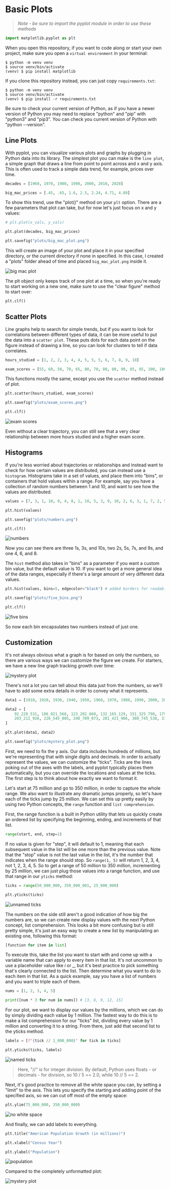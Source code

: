 # Basic Plots

> *Note - be sure to import the pyplot module in order to use these methods*

```py
import matplotlib.pyplot as plt
```

When you open this repository, if you want to code along or start your own project, make sure you open a `virtual environment` in your terminal:

```shell
$ python -m venv venv
$ source venv/bin/activate
(venv) $ pip install matplotlib
```

If you clone this repository instead, you can just copy `requirements.txt`:

```shell
$ python -m venv venv
$ source venv/bin/activate
(venv) $ pip install -r requirements.txt
```

Be sure to check your current version of Python, as if you have a newer version of Python you may need to replace "python" and "pip" with "python3" and "pip3". You can check you current version of Python with "python --version".

## Line Plots

With pyplot, you can visualize various plots and graphs by plugging in Python data into its library. The simplest plot you can make is the `line plot`, a simple graph that draws a line from point to point across and x and y axis. This is often used to track a simple data trend, for example, prices over time.

```py
decades = [1960, 1970, 1980, 1990, 2000, 2010, 2020]

big_mac_prices = [.45, .65, 1.6, 2.5, 2.24, 4.71, 4.89]
```

To show this trend, use the "plot()" method on your `plt` option. There are a few parameters that plot can take, but for now let's just focus on x and y values:

```py
# plt.plot(x_vals, y_vals)

plt.plot(decades, big_mac_prices)

plt.savefig("plots/big_mac_plot.png")
```

This will create an image of your plot and place it in your specified directory, or the current directory if none in specified. In this case, I created a "plots" folder ahead of time and placed `big_mac_plot.png` inside it.

![big mac plot](plots/big_mac_plot.png)

The plt object only keeps track of one plot at a time, so when you're ready to start working on a new one, make sure to use the "clear figure" method to start over:

```py
plt.clf()
```

## Scatter Plots

Line graphs help to search for simple trends, but if you want to look for correlations between different types of data, it can be more useful to put the data into a `scatter plot`. These puts dots for each data point on the figure instead of drawing a line, so you can look for clusters to tell if data correlates.

```py
hours_studied = [1, 2, 2, 3, 4, 4, 5, 5, 5, 6, 7, 8, 9, 10]

exam_scores = [55, 60, 50, 70, 65, 80, 70, 80, 80, 90, 85, 85, 100, 100]
```

This functions mostly the same, except you use the  `scatter` method instead of plot.

```py
plt.scatter(hours_studied, exam_scores)

plt.savefig("plots/exam_scores.png")

plt.clf()
```

![exam scores](basic_plots/plots/exam_scores.png)

Even without a clear trajectory, you can still see that a very clear relationship between more hours studied and a higher exam score.

## Histograms

If you're less worried about trajectories or relationships and instead want to check for how certain values are distributed, you can instead use a `histogram`. Histograms take in a set of values, and place them into "bins", or containers that hold values within a range. For example, say you have a collection of random numbers between 1 and 10, and want to see how the values are distributed. 

```py
values = [7, 3, 1, 10, 9, 4, 8, 1, 10, 5, 3, 9, 10, 2, 6, 3, 1, 7, 2, 5]

plt.hist(values)

plt.savefig("plots/numbers.png")

plt.clf()
```

![numbers](basic_plots/plots/numbers.png)

Now you can see there are three 1s, 3s, and 10s, two 2s, 5s, 7s, and 9s, and one 4, 6, and 8.

The `hist` method also takes in "bins" as a parameter if you want a custom bin value, but the default value is 10. If you want to get a more general idea of the data ranges, especially if there's a large amount of very different data values.

```py
plt.hist(values, bins=5, edgecolor="black") # added borders for readability

plt.savefig("plots/five_bins.png")

plt.clf()
```

![five bins](basic_plots/plots/five_bins.png)

So now each bin encapsulates two numbers instead of just one.

## Customization

It's not always obvious what a graph is for based on only the numbers, so there are various ways we can customize the figure we create. For starters, we have a new line graph tracking growth over time:

![mystery plot](plots/mystery_plot.png)

There's not a lot you can tell about this data just from the numbers, so we'll have to add some extra details in order to convey what it represents.

```py
data1 = [1910, 1920, 1930, 1940, 1950, 1960, 1970, 1980, 1990, 2000, 2010, 2020]

data2 = [
    92_228_531, 106_021_568, 123_202_660, 132_165_129, 151_325_798, 179_323_175,
    203_211_926, 226_545_805, 248_709_873, 281_421_906, 308_745_538, 331_449_281
]

plt.plot(data1, data2)

plt.savefig("plots/mystery_plot.png")
```

First, we need to fix the y axis. Our data includes hundreds of millions, but we're representing that with single digits and decimals. In order to actually represent the values, we can customize the "ticks". Ticks are the lines poking out of the axes with the labels, and pyplot typically places them automatically, but you can override the locations and values at the ticks. The first step is to think about how exactly we want to format it.

Let's start at 75 million and go to 350 million, in order to capture the whole range. We also want to illustrate any dramatic jumps properly, so let's have each of the ticks jump by 25 million. We can set this up pretty easily by using two Python concepts, the `range` function and `list comprehension`.

First, the range function is a built in Python utility that lets us quickly create an ordered list by specifying the beginning, ending, and increments of that list.

```py
range(start, end, step=1)
```

If no value is given for "step", it will default to 1, meaning that each subsequent value in the list will be one more than the previous value. Note that the "stop" value is not the last value in the list, it's the number that indicates when the range should stop. So `range(1, 5)` will return 1, 2, 3, 4, not 1, 2, 3, 4, 5. So to get a range of 50 million to 350 million, incrementing by 25 million, we can just plug those values into a range function, and use that range in our `yticks` method:

```py
ticks = range(50_000_000, 350_000_001, 25_000_000)

plt.yticks(ticks)
```

![unnamed ticks](plots/unnamed_ticks.png)

The numbers on the side still aren't a good indication of how big the numbers are, so we can create new display values with the next Python concept, list comprehension. This looks a bit more confusing but is still pretty simple, it's just an easy way to create a new list by manipulating an existing one, following this format:

```py
[function for item in list]
```

To execute this, take the list you want to start with and come up with a variable name that can apply to every item in that list. It's not uncommon to use a placeholder value like *i* or *_*, but it's best practice to pick something that's clearly connected to the list. Then determine what you want to do to each item in that list. As a quick example, say you have a list of numbers and you want to triple each of them.

```py
nums = [1, 2, 3, 4, 5]

print([num * 3 for num in nums]) # [3, 6, 9, 12, 15]
```

For our plot, we want to display our values by the millions, which we can do by simply dividing each value by 1 million. The fastest way to do this is to make a list comprehension for our "ticks" list, dividing every value by 1 million and converting it to a string. From there, just add that second list to the yticks method.

```py
labels = [f"{tick // 1_000_000}" for tick in ticks]

plt.yticks(ticks, labels)
```

![named ticks](plots/named_ticks.png)

> Here, "//" is for integer division. By default, Python uses floats - or decimals - for division, so 10 / 5 == 2.0, while 10 // 5 == 2.

Next, it's good practice to remove all the white space you can, by setting a "limit" to the axis. This lets you specify the starting and adding point of the specified axis, so we can cut off most of the empty space:

```py
plt.ylim(75_000_000, 350_000_000)
```

![no white space](plots/no_white_space.png)

And finally, we can add labels to everything.

```py
plt.title("American Population Growth (in millions)")

plt.xlabel("Census Year")

plt.ylabel("Population")
```

![population](plots/population_chart.png)

Compared to the completely unformatted plot:

![mystery plot](basic_plots/plots/mystery_plot.png)
